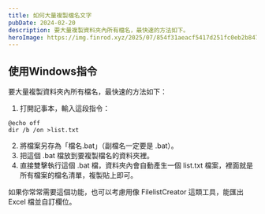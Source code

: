 ```yaml
---
title: 如何大量複製檔名文字
pubDate: 2024-02-20
description: 要大量複製資料夾內所有檔名，最快速的方法如下。
heroImage: https://img.finrod.xyz/2025/07/854f31aeacf5417d251fc0eb2b847e62.png
---
```


## 使用Windows指令

要大量複製資料夾內所有檔名，最快速的方法如下：

1. 打開記事本，輸入這段指令：

```
@echo off
dir /b /on >list.txt
```

2. 將檔案另存為「檔名.bat」（副檔名一定要是 .bat）。
3. 把這個 .bat 檔放到要複製檔名的資料夾裡。
4. 直接雙擊執行這個 .bat 檔，資料夾內會自動產生一個 list.txt 檔案，裡面就是所有檔案的檔名清單，複製貼上即可。

如果你常常需要這個功能，也可以考慮用像 FilelistCreator 這類工具，能匯出 Excel 檔並自訂欄位。
